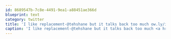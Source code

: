 ```yaml
---
id: 8689547b-7c8e-4491-9ea1-a88451ae366d
blueprint: text
category: twitter
title: 'I like replacement-@tehshane but it talks back too much ow.ly/i/J3Jv'
caption: 'I like replacement-@tehshane but it talks back too much <a href="http://ow.ly/i/J3Jv" title="http://ow.ly/i/J3Jv" class="link link_untco">ow.ly/i/J3Jv</a>'
---
```

